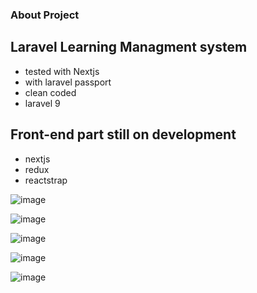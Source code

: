 ### About Project

## Laravel Learning Managment system

- tested with Nextjs
- with laravel passport
- clean coded
- laravel 9

## Front-end part still on development

- nextjs
- redux
- reactstrap

![image](https://user-images.githubusercontent.com/95680946/217926472-351a6eaf-fd68-47ea-ab15-3ccd6e284e87.png)

![image](https://user-images.githubusercontent.com/95680946/217926772-d0d88b09-365d-4446-88bd-038f56a4d837.png)

![image](https://user-images.githubusercontent.com/95680946/217927935-bb93c171-00be-4105-aac5-1049732f99f2.png)

![image](https://user-images.githubusercontent.com/95680946/217928125-2220a042-b079-468c-b0a7-30a850791511.png)

![image](https://user-images.githubusercontent.com/95680946/217928453-e36443c8-5412-4b93-a5ce-6b0bba10c789.png)



